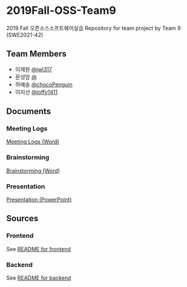 # 2019Fall-OSS-Team9
2019 Fall 오픈소스소프트웨어실습
Repository for team project by Team 9 (SWE2021-42)

## Team Members
- 이재원 [@jwl317](https://github.com/jwl317)
- 문성암 [@]()
- 하예송 [@chocoPenguin](https://github.com/chocoPenguin)
- 이지선 [@loffy1411](https://github.com/loffy1411)


## Documents

### Meeting Logs
[Meeting Logs (Word)](docs/logs.doc)

### Brainstorming
[Brainstorming (Word)](docs/Brainstorming)

### Presentation
[Presentation (PowerPoint)](docs/Presentation)

## Sources

### Frontend
See [README for frontend](src/Frontend/README.md)

### Backend
See [README for backend](src/Backend/README.md)

